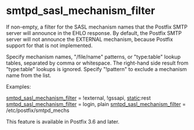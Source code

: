 # smtpd_sasl_mechanism_filter 

 If non-empty, a filter for the SASL mechanism names that the
Postfix SMTP server will announce in the EHLO response. By default,
the Postfix SMTP server will not announce the EXTERNAL mechanism,
because Postfix support for that is not implemented. 

 Specify mechanism names, "/file/name" patterns, or "type:table"
lookup tables, separated by comma or whitespace. The right-hand
side result from "type:table" lookups is ignored. Specify "!pattern"
to exclude a mechanism name from the list. 


Examples:



<a href="postconf.5.html#smtpd_sasl_mechanism_filter">smtpd_sasl_mechanism_filter</a> = !external, !gssapi, <a href="DATABASE_README.html#types">static</a>:rest
<a href="postconf.5.html#smtpd_sasl_mechanism_filter">smtpd_sasl_mechanism_filter</a> = login, plain
<a href="postconf.5.html#smtpd_sasl_mechanism_filter">smtpd_sasl_mechanism_filter</a> = /etc/postfix/smtpd_mechs


 This feature is available in Postfix 3.6 and later. 


